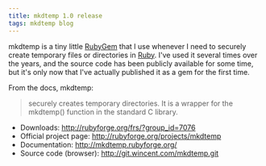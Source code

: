 ```yaml
---
title: mkdtemp 1.0 release
tags: mkdtemp blog
---
```


mkdtemp is a tiny little [RubyGem](/wiki/RubyGem) that I use whenever I need to securely create temporary files or directories in [Ruby](/wiki/Ruby). I've used it several times over the years, and the source code has been publicly available for some time, but it's only now that I've actually published it as a gem for the first time.

From the docs, mkdtemp:

> securely creates temporary directories. It is a wrapper for the mkdtemp() function in the standard C library.

-   Downloads: <http://rubyforge.org/frs/?group_id=7076>
-   Official project page: <http://rubyforge.org/projects/mkdtemp>
-   Documentation: <http://mkdtemp.rubyforge.org/>
-   Source code (browser): <http://git.wincent.com/mkdtemp.git>
